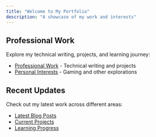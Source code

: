 ```yaml
---
title: "Welcome to My Portfolio"
description: "A showcase of my work and interests"
---
```


## Professional Work

Explore my technical writing, projects, and learning journey:

- [Professional Work](/professional/) - Technical writing and projects
- [Personal Interests](/personal/) - Gaming and other explorations

## Recent Updates

Check out my latest work across different areas:

- [Latest Blog Posts](/professional/blog/)
- [Current Projects](/professional/projects/)
- [Learning Progress](/professional/journey/)